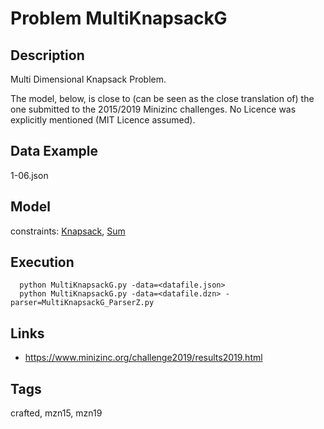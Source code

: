 # Problem MultiKnapsackG
## Description
Multi Dimensional Knapsack Problem.

The model, below, is close to (can be seen as the close translation of) the one submitted to the 2015/2019 Minizinc challenges.
No Licence was explicitly mentioned (MIT Licence assumed).

## Data Example
  1-06.json

## Model
  constraints: [Knapsack](http://pycsp.org/documentation/constraints/Knapsack), [Sum](http://pycsp.org/documentation/constraints/Sum)

## Execution
```
  python MultiKnapsackG.py -data=<datafile.json>
  python MultiKnapsackG.py -data=<datafile.dzn> -parser=MultiKnapsackG_ParserZ.py
```

## Links
  - https://www.minizinc.org/challenge2019/results2019.html

## Tags
  crafted, mzn15, mzn19

